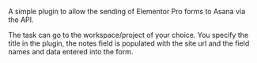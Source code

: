 A simple plugin to allow the sending of Elementor Pro forms to Asana via the API.

The task can go to the workspace/project of your choice. You specify the title in the plugin, the notes field is populated with the site url and the field names and data entered into the form.
